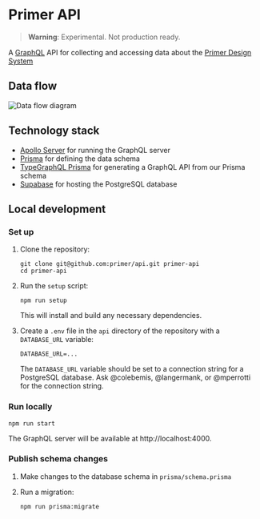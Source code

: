 # Primer API

> **Warning**: Experimental. Not production ready.

A [GraphQL](https://graphql.org/) API for collecting and accessing data about the [Primer Design System](https://primer.style)

## Data flow

![Data flow diagram](https://user-images.githubusercontent.com/4608155/179082139-9fc96339-bcd2-4171-a02c-6b693d7fa4eb.png)

## Technology stack

- [Apollo Server](https://www.apollographql.com/docs/apollo-server/) for running the GraphQL server
- [Prisma](https://www.prisma.io/) for defining the data schema
- [TypeGraphQL Prisma](https://prisma.typegraphql.com/) for generating a GraphQL API from our Prisma schema
- [Supabase](https://supabase.com) for hosting the PostgreSQL database

## Local development

### Set up

1. Clone the repository:

   ```shell
   git clone git@github.com:primer/api.git primer-api
   cd primer-api
   ```

1. Run the `setup` script:

   ```shell
   npm run setup
   ```

   This will install and build any necessary dependencies.

1. Create a `.env` file in the `api` directory of the repository with a `DATABASE_URL` variable:

   ```shell
   DATABASE_URL=...
   ```

   The `DATABASE_URL` variable should be set to a connection string for a PostgreSQL database. Ask @colebemis, @langermank, or @mperrotti for the connection string.

### Run locally

```shell
npm run start
```

The GraphQL server will be available at http://localhost:4000.

### Publish schema changes

1. Make changes to the database schema in `prisma/schema.prisma`

1. Run a migration:

   ```shell
   npm run prisma:migrate
   ```
